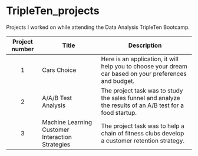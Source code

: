 # TripleTen_projects

Projects I worked on while attending the Data Analysis TripleTen Bootcamp.


| Project number | Title | Description |
| :-----------: | ----------- |----------- |
| 1 | Cars Choice| Here is an application, it will help you to choose your dream car based on your preferences and budget. |
| 2 | A/A/B Test Analysis | The project task was to study the sales funnel and analyze the results of an A/B test for a food startup. |
| 3 | Machine Learning Customer Interaction Strategies | The project task was to help a chain of fitness clubs develop a customer retention strategy. |
